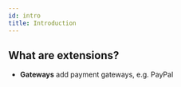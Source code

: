 ```yaml
---
id: intro
title: Introduction
---
```


## What are extensions?

- **Gateways** add payment gateways, e.g. PayPal

